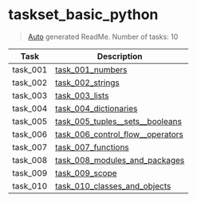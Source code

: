 # taskset_basic_python

> [Auto](https://github.com/codeaprendiz/learn_fullstack/blob/main/home/php/intermediate/taskset_intermediate_php/task_004_createGlobalMarkdownTable/generate-readme.php) generated ReadMe. Number of tasks: 10

| Task     | Description                                                                               |
|----------|-------------------------------------------------------------------------------------------|
| task_001 | [task_001_numbers](taskset_basic_python/task_001_numbers)                                 |
| task_002 | [task_002_strings](taskset_basic_python/task_002_strings)                                 |
| task_003 | [task_003_lists](taskset_basic_python/task_003_lists)                                     |
| task_004 | [task_004_dictionaries](taskset_basic_python/task_004_dictionaries)                       |
| task_005 | [task_005_tuples__sets__booleans](taskset_basic_python/task_005_tuples__sets__booleans)   |
| task_006 | [task_006_control_flow__operators](taskset_basic_python/task_006_control_flow__operators) |
| task_007 | [task_007_functions](taskset_basic_python/task_007_functions)                             |
| task_008 | [task_008_modules_and_packages](taskset_basic_python/task_008_modules_and_packages)       |
| task_009 | [task_009_scope](taskset_basic_python/task_009_scope)                                     |
| task_010 | [task_010_classes_and_objects](taskset_basic_python/task_010_classes_and_objects)         |
